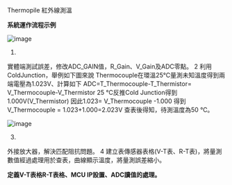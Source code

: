 Thermopile 紅外線測溫

**系統運作流程示例**


![image](https://github.com/andrealin355394/MCU/assets/58961531/692b1afc-8c96-4e3c-b518-ea4ca5fbc518)







1.
  實體端測試誤差，修改ADC_GAIN值，R_Gain、V_Gain及ADC零點。
2
  利用ColdJunction，舉例如下圖來說 Thermocouple在環溫25℃量測未知溫度得到兩端電壓為1.023V、計算如下
ADC=T_Thermocouple-T_Thermistor= V_Thermocouple-V_Thermistor
25 ℃反推Cold Junction得到1.000V(V_Thermistor)
因此1.023= V_Thermocouple -1.000
得到V_Thermocouple = 1.023+1.000=2.023V
查表後得知，待測溫度為50 ℃。

![image](https://github.com/andrealin355394/MCU/assets/58961531/d31c1f21-cf52-4390-b619-f8250d5ccf37)



3.
  外接放大器，解決匹配阻抗問題。
4
  建立表傳感器表格(V-T表、R-T表)，將量測數值經過處理用於查表，曲線顯示溫度，將量測誤差縮小。



**定義V-T表格R-T表格、MCU IP設置、ADC讀值的處理。**
